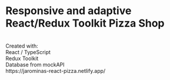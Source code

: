 
<h1>Responsive and adaptive React/Redux Toolkit Pizza Shop</h1> <br>
Created with: <br>
React / TypeScript<br>
Redux Toolkit<br>
Database from mockAPI<br>
https://jarominas-react-pizza.netlify.app/

